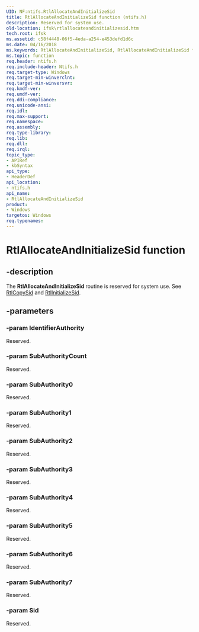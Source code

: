 ```yaml
---
UID: NF:ntifs.RtlAllocateAndInitializeSid
title: RtlAllocateAndInitializeSid function (ntifs.h)
description: Reserved for system use.
old-location: ifsk\rtlallocateandinitializesid.htm
tech.root: ifsk
ms.assetid: c58f4448-06f5-4eda-a254-e453defd1d6c
ms.date: 04/16/2018
ms.keywords: RtlAllocateAndInitializeSid, RtlAllocateAndInitializeSid function [Installable File System Drivers], ifsk.rtlallocateandinitializesid, ntifs/RtlAllocateAndInitializeSid, rtlref_74879713-f57f-4d67-a779-995c150bc7ea.xml
ms.topic: function
req.header: ntifs.h
req.include-header: Ntifs.h
req.target-type: Windows
req.target-min-winverclnt: 
req.target-min-winversvr: 
req.kmdf-ver: 
req.umdf-ver: 
req.ddi-compliance: 
req.unicode-ansi: 
req.idl: 
req.max-support: 
req.namespace: 
req.assembly: 
req.type-library: 
req.lib: 
req.dll: 
req.irql: 
topic_type:
- APIRef
- kbSyntax
api_type:
- HeaderDef
api_location:
- ntifs.h
api_name:
- RtlAllocateAndInitializeSid
product:
- Windows
targetos: Windows
req.typenames: 
---
```


# RtlAllocateAndInitializeSid function


## -description


The <b>RtlAllocateAndInitializeSid</b> routine is reserved for system use. See <a href="https://msdn.microsoft.com/library/windows/hardware/ff552146">RtlCopySid</a> and <a href="https://msdn.microsoft.com/library/windows/hardware/ff552998">RtlInitializeSid</a>. 


## -parameters




### -param IdentifierAuthority

<p>Reserved.</p>


### -param SubAuthorityCount

Reserved.


### -param SubAuthority0

Reserved.


### -param SubAuthority1

Reserved.


### -param SubAuthority2

Reserved.


### -param SubAuthority3

Reserved.


### -param SubAuthority4

Reserved.


### -param SubAuthority5

Reserved.


### -param SubAuthority6

Reserved.


### -param SubAuthority7

Reserved.


### -param Sid

Reserved.





